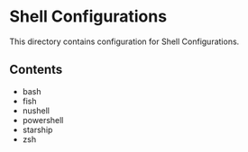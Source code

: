 # Shell Configurations

This directory contains configuration for Shell Configurations.

## Contents

- bash
- fish
- nushell
- powershell
- starship
- zsh


